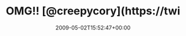 ---
retweeted: false
source: <a href="http://twitter.com" rel="nofollow">Twitter Web Client</a>
entities:
  hashtags: []
  symbols: []
  user_mentions:
  - name: Creepy Cory
    screen_name: CreepyCory
    indices:
    - '6'
    - '17'
    id_str: '596654253'
    id: '596654253'
  urls: []
display_text_range:
- '0'
- '49'
favorite_count: '0'
id_str: '1679240264'
truncated: false
retweet_count: '0'
id: '1679240264'
created_at: Sat May 02 15:52:47 +0000 2009
favorited: false
full_text: OMG!! [@creepycory](https://twitter.com/creepycory) is following me on
  Twitter!! :)
lang: en
tags:
- pesos:twitter
date: '2009-05-02T15:52:47+00:00'
src: https://twitter.com/bascht/status/1679240264
original_url: https://twitter.com/bascht/status/1679240264
type: twitter_tweet
text: OMG!! [@creepycory](https://twitter.com/creepycory) is following me on Twitter!!
  :)
title: OMG!! [@creepycory](https://twi

---